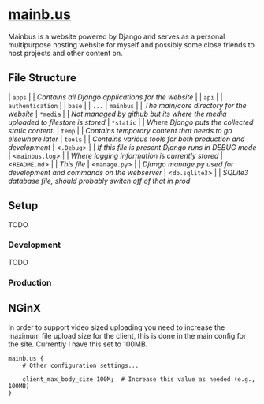 # [mainb.us](http://mainb.us)
Mainbus is a website powered by Django and serves as a personal multipurpose hosting website for myself and possibly some close friends to host projects and other content on.

## File Structure
|   `apps`
|   |   *Contains all Django applications for the website*
|   |   `api`
|   |   `authentication`
|   |   `base`
|   |   `...`
|   `mainbus`
|   |   *The main/core directory for the website*
|   `*media`
|   |   *Not managed by github but its where the media uploaded to filestore is stored*
|   `*static`
|   |   *Where Django puts the collected static content.*
|   `temp`
|   |   *Contains temporary content that needs to go elsewhere later*
|   `tools`
|   |   *Contains various tools for both production and development*
|   <`.Debug`>
|   |   *If this file is present Django runs in DEBUG mode*
|   <`mainbus.log`>
|   |   *Where logging information is currently stored*
|   <`README.md`>
|   |   *This file*
|   <`manage.py`>
|   |   *Django manage.py used for development and commands on the webserver*
|   <`db.sqlite3`>
|   |   *SQLite3 database file, should probably switch off of that in prod*

## Setup
TODO

### Development
TODO

### Production
## NGinX
In order to support video sized uploading you need to increase the maximum file upload size for the client, this is done in the main config for the site.  Currently I have this set to 100MB.
```
mainb.us {
    # Other configuration settings...

    client_max_body_size 100M;  # Increase this value as needed (e.g., 100MB)
}
```
